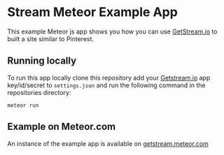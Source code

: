 # Stream Meteor Example App

This example Meteor js app shows you how you can use [GetStream.io](https://getstream.io) to built a site similar to Pinterest.

## Running locally

To run this app locally clone this repository add your [Getstream.io](https://getstream.io/dashboard) app key/id/secret to ``settings.json`` and run the following command in the repositories directory:

```
meteor run
```

## Example on Meteor.com

An instance of the example app is available on [getstream.meteor.com](http://getstream.meteor.com)

